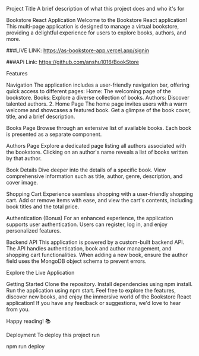 Project Title
A brief description of what this project does and who it's for

Bookstore React Application Welcome to the Bookstore React application! This multi-page application is designed to manage a virtual bookstore, providing a delightful experience for users to explore books, authors, and more.


###LIVE LINK: https://as-bookstore-app.vercel.app/signin 

###APi Link: https://github.com/anshu1016/BookStore



Features

Navigation The application includes a user-friendly navigation bar, offering quick access to different pages: Home: The welcoming page of the bookstore. Books: Explore a diverse collection of books. Authors: Discover talented authors. 2. Home Page The home page invites users with a warm welcome and showcases a featured book. Get a glimpse of the book cover, title, and a brief description.

Books Page Browse through an extensive list of available books. Each book is presented as a separate component.

Authors Page Explore a dedicated page listing all authors associated with the bookstore. Clicking on an author's name reveals a list of books written by that author.

Book Details Dive deeper into the details of a specific book. View comprehensive information such as title, author, genre, description, and cover image.

Shopping Cart Experience seamless shopping with a user-friendly shopping cart. Add or remove items with ease, and view the cart's contents, including book titles and the total price.

Authentication (Bonus) For an enhanced experience, the application supports user authentication. Users can register, log in, and enjoy personalized features.

Backend API This application is powered by a custom-built backend API. The API handles authentication, book and author management, and shopping cart functionalities. When adding a new book, ensure the author field uses the MongoDB object schema to prevent errors.

Explore the Live Application

Getting Started Clone the repository. Install dependencies using npm install. Run the application using npm start. Feel free to explore the features, discover new books, and enjoy the immersive world of the Bookstore React application! If you have any feedback or suggestions, we'd love to hear from you.

Happy reading! 📚

Deployment
To deploy this project run

  npm run deploy

